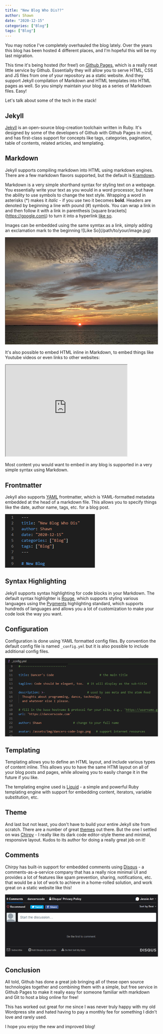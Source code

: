 ```yaml
---
title: "New Blog Who Dis??"
author: Shawn
date: "2020-12-15"
categories: ["Blog"]
tags: ["Blog"]
---
```


You may notice I've completely overhauled the blog lately. Over the years this blog has been hosted 4 different places, and I'm hopeful this will be my last migration.

This time it's being hosted (for free!) on [Github Pages](https://pages.github.com/), which is a really neat little service by Github. Essentially they will allow you to serve HTML, CSS and JS files from one of your repository as a static website. And they support Jekyll compilation of Markdown and HTML templates into HTML pages as well. So you simply maintain your blog as a series of Markdown files. Easy!

Let's talk about some of the tech in the stack!

## Jekyll

[Jekyll](https://github.com/jekyll/jekyll) is an open-source blog-creation toolchain written in Ruby. It's designed by some of the developers of Github with Github Pages in mind, and has first-class support for concepts like tags, categories, pagination, table of contents, related articles, and templating.

## Markdown

Jekyll supports compiling markdown into HTML using markdown engines. There are a few markdown flavors supported, but the default is [Kramdown](https://kramdown.gettalong.org/).

Markdown is a very simple shorthand syntax for styling text on a webpage. You essentially write your text as you would in a word processor, but have the ability to use symbols to change the text style. Wrapping a word in asterisks (*) makes it *italic* - if you use two it becomes **bold**. Headers are denoted by beginning a line with pound (#) symbols. You can wrap a link in  and then follow it with a link in parenthesis [square brackets\]\(https://google.com\) to turn it into a hyperlink [like so](https://google.com).

Images can be embedded using the same symtax as a link, simply adding an exclamation mark to the beginning \!\[Like So\]\(/path/to/your/image.jpg\)

![Sunrise](/content/2020/12/sunrise.png)

It's also possible to embed HTML inline in Markdown, to embed things like Youtube videos or even links to other websites:

<iframe src="https://www.w3schools.com" style="height: 300px; width:400px;" title="W3Schools">
</iframe>

Most content you would want to embed in any blog is supported in a very simple syntax using Markdown.

## Frontmatter

Jekyll also supports [YAML](https://en.wikipedia.org/wiki/YAML) frontmatter, which is YAML-formatted metadata embedded at the head of a markdown file. This allows you to specify things like the date, author name, tags, etc. for a blog post.

![Frontmatter](/content/2020/12/frontmatter.png)

## Syntax Highlighting

Jekyll supports syntax highlighting for code blocks in your Markdown. The default syntax highlighter is [Rouge](https://github.com/rouge-ruby/rouge), which supports styling various languages using the [Pygments](https://pygments.org/) highlighting standard, which supports hundreds of languages and allows you a lot of customization to make your code look the way you want.

## Configuration

Configuration is done using YAML formatted config files. By convention the default config file is named `_config.yml` but it is also possible to include additional config files.

![Config File](/content/2020/12/config.png)

## Templating 

Templating allows you to define an HTML layout, and include various types of content inline. This allows you to have the same HTMl layout on all of your blog posts and pages, while allowing you to easily change it in the future if you like.

The templating engine used is [Liquid](https://shopify.github.io/liquid/) - a simple and powerful Ruby templating engine with support for embedding content, iterators, variable substitution, etc.

## Theme

And last but not least, you don't have to build your entire Jekyll site from scratch. There are a number of great [themes](http://jekyllthemes.org/) out there. But the one I settled on was [Chirpy](https://github.com/cotes2020/jekyll-theme-chirpy/) - I really like its dark code editor-style theme and minimal, responsive layout. Kudos to its author for doing a really great job on it!

## Comments

Chirpy has built-in support for embedded comments using [Disqus](https://disqus.com/) - a comments-as-a-service company that has a really nice minimal UI and provides a lot of features like spam prevention, sharing, notifications, etc. that would be a lot of work to achieve in a home-rolled solution, and work great on a static website like this!

![Disqus](/content/2020/12/disqus.png)

## Conclusion

All told, Github has done a great job bringing all of these open source technologies together and combining them with a simple, but free service in Github Pages to make it really easy for someone familiar with markdown and Git to host a blog online for free!

This has worked out great for me since I was never truly happy with my old Wordpress site and hated having to pay a monthly fee for something I didn't love and rarely used.

I hope you enjoy the new and improved blog!